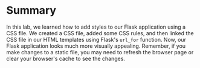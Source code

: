 # Summary

In this lab, we learned how to add styles to our Flask application using a CSS file. We created a CSS file, added some CSS rules, and then linked the CSS file in our HTML templates using Flask's `url_for` function. Now, our Flask application looks much more visually appealing. Remember, if you make changes to a static file, you may need to refresh the browser page or clear your browser's cache to see the changes.
